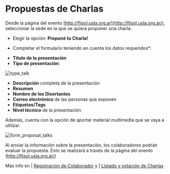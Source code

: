 # Propuestas de Charlas

Desde la página del evento [http://flisol.usla.org.ar](http://flisol.usla.org.ar/), seleccionar la sede en la que se quiera proponer una charla.

* Elegir la opción: **Proponé tu Charla!** 

* Completar el formulario teniendo en cuenta los datos requeridos*:

 - **Título de la presentación**
 - **Tipo de presentación**: 

 ![type_talk](http://i58.tinypic.com/2h3zipc.png) 

 - **Descripción** completa de la presentación
 - **Resumen**
 - **Nombre de los Disertantes**
 - **Correo electrónico** de las personas que exponen
 - **Etiquetas/Tags**
 - **Nivel técnico** de la presentación

Además, cuenta con la opción de aportar material multimedia que se vaya a utilizar.

![form_proposal_talks](http://i59.tinypic.com/mrxqmq.png)

Al enviar la información sobre la presentación, los colaboradores podrán evaluar la propuesta. Esto se realizará a través de la página del evento (http://flisol.usla.org.ar/)

Más info en | [Registración de Colaborador](Registracion-del-Colaborador.md) y | [Listado y votación de Charlas](Lista-Votacion-de-Charlas.md)